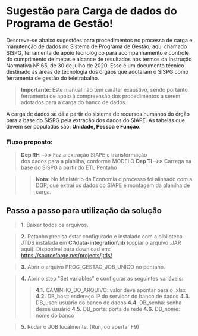 # Sugestão para Carga de dados do Programa de Gestão!

Descreve-se abaixo sugestões para procedimentos no processo de carga e manutenção de dados no Sistema de Programa de Gestão, aqui chamado SISPG, ferramenta de apoio tecnológico para acompanhamento e controle do cumprimento de metas e alcance de resultados nos termos da Instrução Normativa Nº 65, de 30 de julho de 2020. Esse é um documento técnico destinado às áreas de tecnologia dos órgãos que adotaram o SISPG como ferramenta de gestão do teletrabalho. 

> **Importante:** Este manual não tem caráter exaustivo, sendo portanto, ferramenta de apoio à compreensão dos procedimentos a serem adotados para a carga do banco de dados.

A carga de dados se dá a partir do sistema de recursos humanos do órgão para a base do SISPG pela extração dos dados do SIAPE. As tabelas que devem ser populadas são: **Unidade, Pessoa e Função**.

### Fluxo proposto:

> **Dep RH -->>** Faz a extração SIAPE e transformação <br/>dos dados para a planilha, conforme MODELO
>**Dep TI-->>** Carrega na base do SISPG a partir do ETL Pentaho

>>**Nota:**  No Ministério da Economia o processo foi alinhado com a DGP, que extrai os dados do SIAPE e montagem da planilha de carga.

## Passo a passo para utilização da solução


> **1.**  Baixar todos os arquivos.

> **2.** Petanho precisa estar configurado e instalado com a biblioteca JTDS instalada em **C:\data-integration\lib** (copiar o arquivo .JAR aqui). Disponível para download em:  https://sourceforge.net/projects/jtds/

> **3.** Abrir o arquivo PROG_GESTAO_JOB_UNICO no pentaho.

> **4.**  Abrir o step "Set variables" e configurar as seguintes variáveis:
>>**4.1.** CAMINHO_DO_ARQUIVO: valor deve apontar para o .xlsx
>>**4.2.** DB_host: endereço IP do servidor do banco de dados
>>**4.3.** DB_user: usuário do banco de dados
>>**4.4.** DB_senha: senha desse usuário
>>**4.5.** DB_porta: porta de rede 
>>**4.6.** DB_nome: nome do banco

>**5.** Rodar o JOB localmente. (Run, ou apertar F9)
